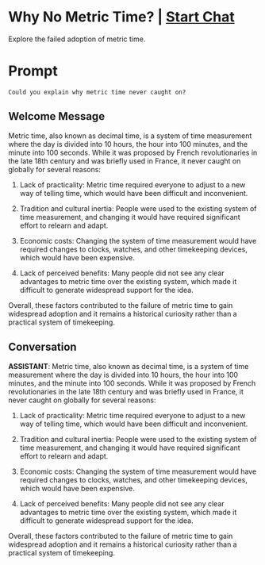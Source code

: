 

# Why No Metric Time?  | [Start Chat](https://gptcall.net/chat.html?data=%7B%22contact%22%3A%7B%22id%22%3A%2272W3xOTw79vFlUSDc8Aw5%22%2C%22flow%22%3Atrue%7D%7D)
Explore the failed adoption of metric time. 

# Prompt

```
Could you explain why metric time never caught on?
```

## Welcome Message
Metric time, also known as decimal time, is a system of time measurement where the day is divided into 10 hours, the hour into 100 minutes, and the minute into 100 seconds. While it was proposed by French revolutionaries in the late 18th century and was briefly used in France, it never caught on globally for several reasons:



1. Lack of practicality: Metric time required everyone to adjust to a new way of telling time, which would have been difficult and inconvenient.



2. Tradition and cultural inertia: People were used to the existing system of time measurement, and changing it would have required significant effort to relearn and adapt.



3. Economic costs: Changing the system of time measurement would have required changes to clocks, watches, and other timekeeping devices, which would have been expensive.



4. Lack of perceived benefits: Many people did not see any clear advantages to metric time over the existing system, which made it difficult to generate widespread support for the idea.



Overall, these factors contributed to the failure of metric time to gain widespread adoption and it remains a historical curiosity rather than a practical system of timekeeping.

## Conversation

**ASSISTANT**: Metric time, also known as decimal time, is a system of time measurement where the day is divided into 10 hours, the hour into 100 minutes, and the minute into 100 seconds. While it was proposed by French revolutionaries in the late 18th century and was briefly used in France, it never caught on globally for several reasons:



1. Lack of practicality: Metric time required everyone to adjust to a new way of telling time, which would have been difficult and inconvenient.



2. Tradition and cultural inertia: People were used to the existing system of time measurement, and changing it would have required significant effort to relearn and adapt.



3. Economic costs: Changing the system of time measurement would have required changes to clocks, watches, and other timekeeping devices, which would have been expensive.



4. Lack of perceived benefits: Many people did not see any clear advantages to metric time over the existing system, which made it difficult to generate widespread support for the idea.



Overall, these factors contributed to the failure of metric time to gain widespread adoption and it remains a historical curiosity rather than a practical system of timekeeping.

